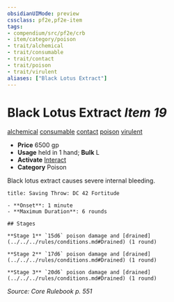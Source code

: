 ```yaml
---
obsidianUIMode: preview
cssclass: pf2e,pf2e-item
tags:
- compendium/src/pf2e/crb
- item/category/poison
- trait/alchemical
- trait/consumable
- trait/contact
- trait/poison
- trait/virulent
aliases: ["Black Lotus Extract"]
---
```

# Black Lotus Extract *Item 19*  
[alchemical](../../../rules/traits/alchemical.md)  [consumable](../../../rules/traits/consumable.md)  [contact](../../../rules/traits/contact.md)  [poison](../../../rules/traits/poison.md)  [virulent](../../../rules/traits/virulent.md)  

- **Price** 6500 gp
- **Usage** held in 1 hand; **Bulk** L
- **Activate** [Interact](../../../rules/actions/interact.md)
- **Category** Poison

Black lotus extract causes severe internal bleeding.

```ad-inline-affliction
title: Saving Throw: DC 42 Fortitude

- **Onset**: 1 minute
- **Maximum Duration**: 6 rounds

## Stages

**Stage 1** `15d6` poison damage and [drained](../../../rules/conditions.md#Drained) (1 round)

**Stage 2** `17d6` poison damage and [drained](../../../rules/conditions.md#Drained) (1 round)

**Stage 3** `20d6` poison damage and [drained](../../../rules/conditions.md#Drained) (1 round)
```

*Source: Core Rulebook p. 551*
